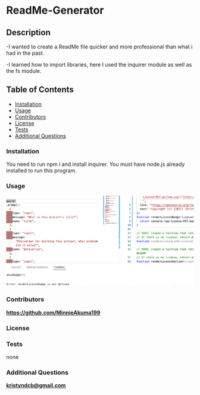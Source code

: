 # ReadMe-Generator

## Description

-I wanted to create a ReadMe file quicker and more professional than what i had in the past.

-I learned how to import libraries, here I used the inquirer module as well as the fs module.

## Table of Contents

- [Installation](#installation)
- [Usage](#usage)
- [Contributors](#contributors)
- [License](#license)
- [Tests](#tests)
- [Additional Questions](#additional-questions-)

### Installation

You need to run npm i and install inquirer. You must have node.js already installed to run this program.

### Usage

![alt text](./assets/practiceScreenshot.png)

### Contributors

**https://github.com/MinnieAkuma199**

### License

### Tests

none

### Additional Questions

**kristyndcb@gmail.com**
